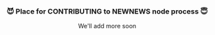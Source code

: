 <div align="center">

### 😈 Place for CONTRIBUTING to <b>NEWNEWS</b> node process 😇

We'll add more soon

</div>